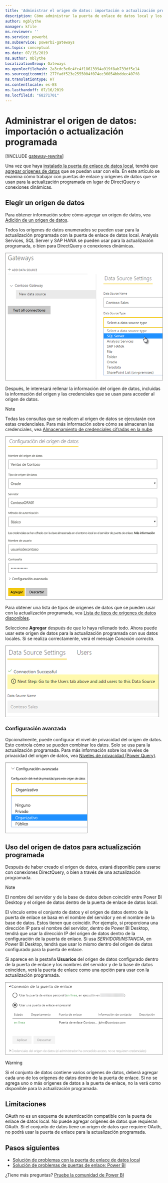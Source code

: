 ```yaml
---
title: 'Administrar el origen de datos: importación o actualización programada'
description: Cómo administrar la puerta de enlace de datos local y los orígenes de datos que pertenecen a esa puerta de enlace. Este artículo es específico para los orígenes de datos que se pueden usar con la importación o la actualización programada.
author: mgblythe
manager: kfile
ms.reviewer: ''
ms.service: powerbi
ms.subservice: powerbi-gateways
ms.topic: conceptual
ms.date: 07/15/2019
ms.author: mblythe
LocalizationGroup: Gateways
ms.openlocfilehash: 2a3cdc3e6c4fc4f18613994a919f8ab733df5e14
ms.sourcegitcommit: 277fadf523e2555004f074ec36054bbddec407f8
ms.translationtype: HT
ms.contentlocale: es-ES
ms.lasthandoff: 07/16/2019
ms.locfileid: "68271701"
---
```

# <a name="manage-your-data-source---importscheduled-refresh"></a>Administrar el origen de datos: importación o actualización programada

[!INCLUDE [gateway-rewrite](includes/gateway-rewrite.md)]

Una vez que haya [instalado la puerta de enlace de datos local](/data-integration/gateway/service-gateway-install), tendrá que [agregar orígenes de datos](service-gateway-data-sources.md#add-a-data-source) que se puedan usar con ella. En este artículo se examina cómo trabajar con puertas de enlace y orígenes de datos que se usan para la actualización programada en lugar de DirectQuery o conexiones dinámicas.

## <a name="add-a-data-source"></a>Elegir un origen de datos

Para obtener información sobre cómo agregar un origen de datos, vea [Adición de un origen de datos](service-gateway-data-sources.md#add-a-data-source).

Todos los orígenes de datos enumerados se pueden usar para la actualización programada con la puerta de enlace de datos local. Analysis Services, SQL Server y SAP HANA se pueden usar para la actualización programada, o bien para DirectQuery o conexiones dinámicas.

![Selección del origen de datos](media/service-gateway-enterprise-manage-scheduled-refresh/datasourcesettings2.png)

Después, le interesará rellenar la información del origen de datos, incluidas la información del origen y las credenciales que se usan para acceder al origen de datos.

> [!NOTE]
> Todas las consultas que se realicen al origen de datos se ejecutarán con estas credenciales. Para más información sobre cómo se almacenan las credenciales, vea [Almacenamiento de credenciales cifradas en la nube](service-gateway-data-sources.md#storing-encrypted-credentials-in-the-cloud).

![Rellene la configuración del origen de datos](media/service-gateway-enterprise-manage-scheduled-refresh/datasourcesettings3-oracle.png)

Para obtener una lista de tipos de orígenes de datos que se pueden usar con la actualización programada, vea [Lista de tipos de orígenes de datos disponibles](service-gateway-data-sources.md#list-of-available-data-source-types).

Seleccione **Agregar** después de que lo haya rellenado todo. Ahora puede usar este origen de datos para la actualización programada con sus datos locales. Si se realiza correctamente, verá el mensaje *Conexión correcta*.

![Representación del estado de conexión](media/service-gateway-enterprise-manage-scheduled-refresh/datasourcesettings4.png)

### <a name="advanced-settings"></a>Configuración avanzada

Opcionalmente, puede configurar el nivel de privacidad del origen de datos. Esto controla cómo se pueden combinar los datos. Solo se usa para la actualización programada. Para más información sobre los niveles de privacidad del origen de datos, vea [Niveles de privacidad (Power Query)](https://support.office.com/article/Privacy-levels-Power-Query-CC3EDE4D-359E-4B28-BC72-9BEE7900B540).

![Establecimiento del nivel de privacidad](media/service-gateway-enterprise-manage-scheduled-refresh/datasourcesettings9.png)

## <a name="using-the-data-source-for-scheduled-refresh"></a>Uso del origen de datos para actualización programada

Después de haber creado el origen de datos, estará disponible para usarse con conexiones DirectQuery, o bien a través de una actualización programada.

> [!NOTE]
> El nombre del servidor y de la base de datos deben coincidir entre Power BI Desktop y el origen de datos dentro de la puerta de enlace de datos local.

El vínculo entre el conjunto de datos y el origen de datos dentro de la puerta de enlace se basa en el nombre del servidor y en el nombre de la base de datos. Estos tienen que coincidir. Por ejemplo, si proporciona una dirección IP para el nombre del servidor, dentro de Power BI Desktop, tendrá que usar la dirección IP del origen de datos dentro de la configuración de la puerta de enlace. Si usa *SERVIDOR\INSTANCIA*, en Power BI Desktop, tendrá que usar lo mismo dentro del origen de datos configurado para la puerta de enlace.

Si aparece en la pestaña **Usuarios** del origen de datos configurado dentro de la puerta de enlace y los nombres del servidor y de la base de datos coinciden, verá la puerta de enlace como una opción para usar con la actualización programada.

![Representación de los usuarios](media/service-gateway-enterprise-manage-scheduled-refresh/powerbi-gateway-enterprise-schedule-refresh.png)

> [!WARNING]
> Si el conjunto de datos contiene varios orígenes de datos, deberá agregar cada uno de los orígenes de datos dentro de la puerta de enlace. Si no se agrega uno o más orígenes de datos a la puerta de enlace, no la verá como disponible para la actualización programada.

## <a name="limitations"></a>Limitaciones

OAuth no es un esquema de autenticación compatible con la puerta de enlace de datos local. No puede agregar orígenes de datos que requieran OAuth. Si el conjunto de datos tiene un origen de datos que requiere OAuth, no podrá usar la puerta de enlace para la actualización programada.

## <a name="next-steps"></a>Pasos siguientes

* [Solución de problemas con la puerta de enlace de datos local](/data-integration/gateway/service-gateway-tshoot)
* [Solución de problemas de puertas de enlace: Power BI](service-gateway-onprem-tshoot.md)

¿Tiene más preguntas? [Pruebe la comunidad de Power BI](http://community.powerbi.com/)
